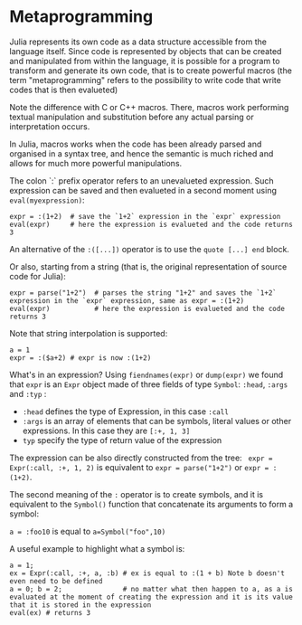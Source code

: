 
# Metaprogramming

Julia represents its own code as a data structure accessible from the language itself. Since code is represented by objects that can be created and manipulated from within the language, it is possible for a program to transform and generate its own code, that is to create powerful macros (the term "metaprogramming" refers to the possibility to write code that write codes that is then evalueted)

Note the difference with C or C++ macros. There, macros work performing textual manipulation and substitution before any actual parsing or interpretation occurs.

In Julia, macros works when the code has been already parsed and organised in a syntax tree, and hence the semantic is much riched and allows for much more powerful manipulations. 

The colon \`:\` prefix operator refers to an unevalueted expression. Such expression can be saved and then evalueted in a second moment using `eval(myexpression)`:

```
expr = :(1+2)  # save the `1+2` expression in the `expr` expression
eval(expr)     # here the expression is evalueted and the code returns 3    
```

An alternative of the `:([...])` operator is to use the `quote [...] end` block.

Or also, starting from a string (that is, the original representation of source code for Julia):
```
expr = parse("1+2")  # parses the string "1+2" and saves the `1+2` expression in the `expr` expression, same as expr = :(1+2)
eval(expr)           # here the expression is evalueted and the code returns 3    
```
Note that string interpolation is supported:
```
a = 1
expr = :($a+2) # expr is now :(1+2)
```

What's in an expression? Using `fiendnames(expr)` or `dump(expr)` we found that `expr` is an `Expr` object made of three fields of type `Symbol`: `:head`, `:args` and `:typ` :

* `:head` defines the type of Expression, in this case `:call`
* `:args` is an array of elements that can be symbols, literal values or other expressions. In this case they are `[:+, 1, 3]`
* `typ` specify the type of return value of the expression

The expression can be also directly constructed from the tree: `
expr = Expr(:call, :+, 1, 2)` is equivalent to `expr = parse("1+2")` or `expr = :(1+2)`.
 
The second meaning of the `:` operator is to create symbols, and it is equivalent to the `Symbol()` function that concatenate its arguments to form a symbol:

`a = :foo10` is equal to `a=Symbol("foo",10)`

A useful example to highlight what a symbol is:

```
a = 1;
ex = Expr(:call, :+, a, :b) # ex is equal to :(1 + b) Note b doesn't even need to be defined
a = 0; b = 2;               # no matter what then happen to a, as a is evaluated at the moment of creating the expression and it is its value that it is stored in the expression
eval(ex) # returns 3 
```




